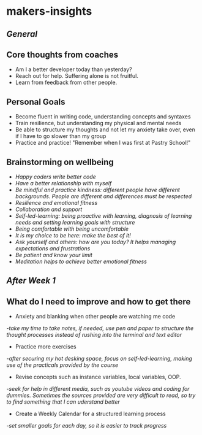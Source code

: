# makers-insights

## _General_ 

## Core thoughts from coaches

* Am I a better developer today than yesterday?
* Reach out for help. Suffering alone is not fruitful.
* Learn from feedback from other people.

## Personal Goals

* Become fluent in writing code, understanding concepts and syntaxes
* Train resilience, but understanding my physical and mental needs
* Be able to structure my thoughts and not let my anxiety take over, even if I have to go slower than my group
* Practice and practice! "Remember when I was first at Pastry School!"

## Brainstorming on wellbeing

* _Happy coders write better code_
* _Have a better relationship with myself_
* _Be mindful and practice kindness: different people have different backgrounds. People are different and differences must be respected_
* _Resilience and emotional fitness_
* _Collaboration and support_
* _Self-led-learning: being proactive with learning, diagnosis of learning needs and setting learning goals with structure_
* _Being comfortable with being uncomfortable_
* _It is my choice to be here: make the best of it!_
* _Ask yourself and others: how are you today? It helps managing expectations and frustrations_
* _Be patient and know your limit_
* _Meditation helps to achieve better emotional fitness_

## _After Week 1_

## What do I need to improve and how to get there

* Anxiety and blanking when other people are watching me code

-_take my time to take notes, if needed, use pen and paper to structure the thought processes instead of rushing into the terminal and text editor_

* Practice more exercises

-_after securing my hot desking space, focus on self-led-learning, making use of the practicals provided by the course_

* Revise concepts such as instance variables, local variables, OOP.

-_seek for help in different media, such as youtube videos and coding for dummies. Sometimes the sources provided are very difficult to 
read, so try to find something that I can uderstand better_

* Create a Weekly Calendar for a structured learning process

-_set smaller goals for each day, so it is easier to track progress_




